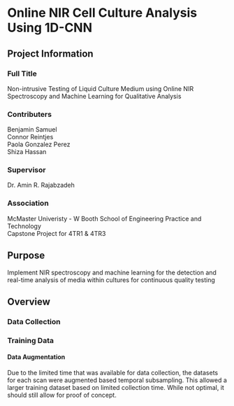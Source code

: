 # Online NIR Cell Culture Analysis Using 1D-CNN

## Project Information

### Full Title

Non-intrusive Testing of Liquid Culture Medium using Online NIR Spectroscopy and Machine Learning for Qualitative Analysis

### Contributers

Benjamin Samuel\
Connor Reintjes\
Paola Gonzalez Perez\
Shiza Hassan

### Supervisor

Dr. Amin R. Rajabzadeh

### Association

McMaster Univeristy - W Booth School of Engineering Practice and Technology\
Capstone Project for 4TR1 & 4TR3

## Purpose

Implement  NIR spectroscopy and machine learning for the detection and real-time analysis of media within cultures for continuous quality testing

## Overview

### Data Collection

### Training Data

#### Data Augmentation

Due to the limited time that was available for data collection, the datasets for each scan were augmented based temporal subsampling. This allowed a larger training dataset based on limited collection time. While not optimal, it should still allow for proof of concept.
